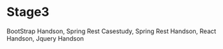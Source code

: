 # Stage3
BootStrap Handson,
Spring Rest Casestudy,
Spring Rest Handson,
React Handson,
Jquery Handson
